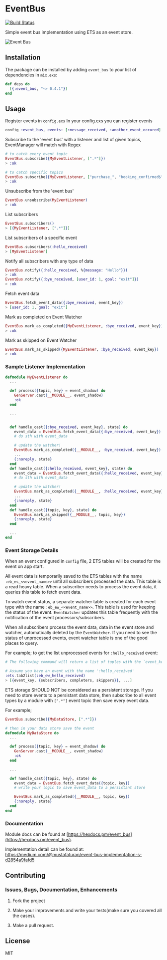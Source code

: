 # EventBus

[![Build Status](https://travis-ci.org/mustafaturan/event_bus.svg?branch=master)](https://travis-ci.org/mustafaturan/event_bus)

Simple event bus implementation using ETS as an event store.

![Event Bus](https://cdn-images-1.medium.com/max/1600/1*0fcfAiHvNeHCRYhp-a32YA.png)

## Installation

The package can be installed by adding `event_bus` to your list of dependencies in `mix.exs`:

```elixir
def deps do
  [{:event_bus, "~> 0.4.1"}]
end
```

## Usage

Register events in `config.exs`
In your config.exs you can register events
```elixir
config :event_bus, events: [:message_received, :another_event_occured]
```

Subscribe to the 'event bus' with a listener and list of given topics, EventManager will match with Regex

```elixir
# to catch every event topic
EventBus.subscribe({MyEventListener, [".*"]})
> :ok

# to catch specific topics
EventBus.subscribe({MyEventListener, ["purchase_", "booking_confirmed$", "flight_passed$"]})
> :ok
```

Unsubscribe from the 'event bus'
```elixir
EventBus.unsubscribe(MyEventListener)
> :ok
```

List subscribers
```elixir
EventBus.subscribers()
> [{MyEventListener, [".*"]}]
```

List subscribers of a specific event
```elixir
EventBus.subscribers(:hello_received)
> [MyEventListener]
```

Notify all subscribers with any type of data
```elixir
EventBus.notify({:hello_received, %{message: "Hello"}})
> :ok
EventBus.notify({:bye_received, [user_id: 1, goal: "exit"]})
> :ok
```

Fetch event data
```elixir
EventBus.fetch_event_data({:bye_received, event_key})
> [user_id: 1, goal: "exit"]
```

Mark as completed on Event Watcher
```elixir
EventBus.mark_as_completed({MyEventListener, :bye_received, event_key})
> :ok
```

Mark as skipped on Event Watcher
```elixir
EventBus.mark_as_skipped({MyEventListener, :bye_received, event_key})
> :ok
```

### Sample Listener Implementation

```elixir
defmodule MyEventListener do
  ...

  def process({topic, key} = event_shadow) do
    GenServer.cast(__MODULE__, event_shadow)
    :ok
  end

  ...


  def handle_cast({:bye_received, event_key}, state) do
    event_data = EventBus.fetch_event_data({:bye_received, event_key})
    # do sth with event_data

    # update the watcher!
    EventBus.mark_as_completed({__MODULE__, :bye_received, event_key})
    ...
    {:noreply, state}
  end
  def handle_cast({:hello_received, event_key}, state) do
    event_data = EventBus.fetch_event_data({:hello_received, event_key})
    # do sth with event_data

    # update the watcher!
    EventBus.mark_as_completed({__MODULE__, :hello_received, event_key})
    ...
    {:noreply, state}
  end
  def handle_cast({topic, key}, state) do
    EventBus.mark_as_skipped({__MODULE__, topic, key})
    {:noreply, state}
  end

  ...
end
```

### Event Storage Details

When an event configured in `config` file, 2 ETS tables will be created for the event on app start.

All event data is temporarily saved to the ETS tables with the name `:eb_es_<<event_name>>` until all subscribers processed the data. This table is a read heavy table. When a subscriber needs to process the event data, it queries this table to fetch event data.

To watch event status, a separate watcher table is created for each event type with the name `:eb_ew_<<event_name>>`. This table is used for keeping the status of the event. `EventWatcher` updates this table frequently with the notification of the event processors/subscribers.

When all subscribers process the event data, data in the event store and watcher, automatically deleted by the `EventWatcher`. If you need to see the status of unprocessed events, event watcher table is one of the good places to query.

For example; to get the list unprocessed events for `:hello_received` event:

```elixir
# The following command will return a list of tuples with the `event_key`, and `event_subscribers_list` where `subscribers` is the list of event subscribers, `completers` is the subscribers those processed the event and notified EventWatcher, and lastly `skippers` is the subscribers those skipped the event without processing.

# Assume you have an event with the name ':hello_received'
:ets.tab2list(:eb_ew_hello_received)
> [{event_key, {subscribers, completers, skippers}}, ...]
```

ETS storage SHOULD NOT be considered as a persistent storage. If you need to store events to a persistant data store, then subscribe to all event types by a module with `[".*"]` event topic then save every event data.

For example;

```elixir
EventBus.subscribe({MyDataStore, [".*"]})

# then in your data store save the event
defmodule MyDataStore do
  ...

  def process({topic, key} = event_shadow) do
    GenServer.cast(__MODULE__, event_shadow)
    :ok
  end

  ...

  def handle_cast({topic, key}, state) do
    event_data = EventBus.fetch_event_data({topic, key})
    # write your logic to save event_data to a persistant store

    EventBus.mark_as_completed({__MODULE__, topic, key})
    {:noreply, state}
  end
end
```

### Documentation

Module docs can be found at [https://hexdocs.pm/event_bus](https://hexdocs.pm/event_bus).

Implementation detail can be found at: https://medium.com/@mustafaturan/event-bus-implementation-s-d2854a9fafd5

## Contributing

### Issues, Bugs, Documentation, Enhancements

1. Fork the project

2. Make your improvements and write your tests(make sure you covered all the cases).

3. Make a pull request.

## License

MIT
